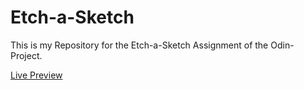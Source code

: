 # Etch-a-Sketch

This is my Repository for the Etch-a-Sketch Assignment of the Odin-Project.

[Live Preview](https://jntlmb.github.io/etch-a-sketch/)